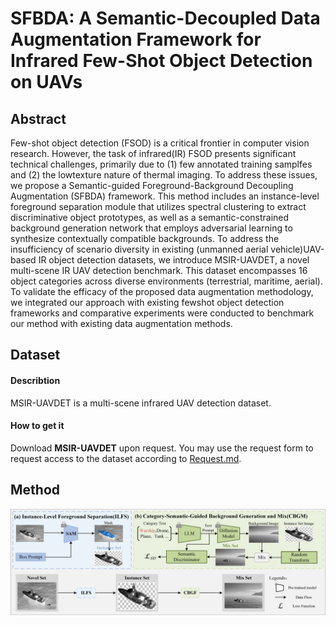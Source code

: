 # SFBDA: A Semantic-Decoupled Data Augmentation Framework for Infrared Few-Shot Object Detection on UAVs

## Abstract
Few-shot object detection (FSOD) is a critical frontier in computer vision research. However, the task of infrared(IR) FSOD presents significant technical challenges, primarily due to (1) few annotated training samplfes and (2) the lowtexture nature of thermal imaging. To address these issues, we propose a Semantic-guided Foreground-Background Decoupling Augmentation (SFBDA) framework. This method includes an instance-level foreground separation module that utilizes spectral clustering to extract discriminative object prototypes, as well as a semantic-constrained background generation network that employs adversarial learning to synthesize contextually compatible backgrounds. To address the insufficiency of scenario diversity in existing (unmanned aerial vehicle)UAV-based IR object detection datasets, we introduce MSIR-UAVDET, a novel multi-scene IR UAV detection benchmark. This dataset encompasses 16 object categories across diverse environments (terrestrial, maritime, aerial). To validate the efficacy of the proposed data augmentation methodology, we integrated our approach with existing fewshot object detection frameworks and comparative experiments were conducted to benchmark our method with existing data augmentation methods.

## Dataset

#### Describtion
MSIR-UAVDET is a multi-scene infrared UAV detection dataset.

#### How to get it
Download **MSIR-UAVDET** upon request. You may use the request form to request access to the dataset according to [Request.md](https://github.com/Sea814/SFBDA/blob/main/Request.md).

## Method
![overview](overview.jpg)
